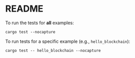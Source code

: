 # README

To run the tests for **all** examples:

```
cargo test --nocapture
```

To run tests for a specific example (e.g., `hello_blockchain`):

```
cargo test -- hello_blockchain --nocapture
```

